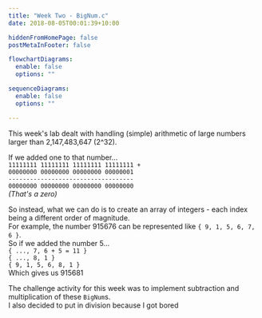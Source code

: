 ```yaml
---
title: "Week Two - BigNum.c"
date: 2018-08-05T00:01:39+10:00

hiddenFromHomePage: false
postMetaInFooter: false

flowchartDiagrams:
  enable: false
  options: ""

sequenceDiagrams: 
  enable: false
  options: ""

---
```


This week's lab dealt with handling (simple) arithmetic of large numbers larger than 2,147,483,647 (2^32).

If we added one to that number...  
`11111111 11111111 11111111 11111111 +`   
`00000000 00000000 00000000 00000001`  
`-----------------------------------`  
`00000000 00000000 00000000 00000000`  
_(That's a zero)_

So instead, what we can do is to create an array of integers - each index being a different order of magnitude.  
For example, the number 915676 can be represented like `{ 9, 1, 5, 6, 7, 6 }`.  
So if we added the number 5...  
`{ ..., 7, 6 + 5 = 11 }`  
`{ ..., 8, 1 }`  
`{ 9, 1, 5, 6, 8, 1 }`  
Which gives us 915681  

The challenge activity for this week was to implement subtraction and multiplication of these `BigNum`s.  
I also decided to put in division because I got bored